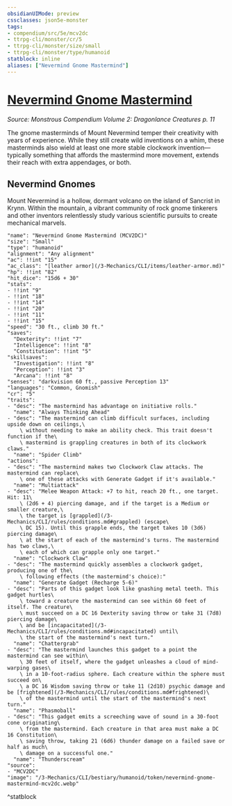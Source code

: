 ```yaml
---
obsidianUIMode: preview
cssclasses: json5e-monster
tags:
- compendium/src/5e/mcv2dc
- ttrpg-cli/monster/cr/5
- ttrpg-cli/monster/size/small
- ttrpg-cli/monster/type/humanoid
statblock: inline
aliases: ["Nevermind Gnome Mastermind"]
---
```

# [Nevermind Gnome Mastermind](3-Mechanics\CLI\bestiary\humanoid/nevermind-gnome-mastermind-mcv2dc.md)
*Source: Monstrous Compendium Volume 2: Dragonlance Creatures p. 11*  

The gnome masterminds of Mount Nevermind temper their creativity with years of experience. While they still create wild inventions on a whim, these masterminds also wield at least one more stable clockwork invention—typically something that affords the mastermind more movement, extends their reach with extra appendages, or both.

## Nevermind Gnomes

Mount Nevermind is a hollow, dormant volcano on the island of Sancrist in Krynn. Within the mountain, a vibrant community of rock gnome tinkerers and other inventors relentlessly study various scientific pursuits to create mechanical marvels.

```statblock
"name": "Nevermind Gnome Mastermind (MCV2DC)"
"size": "Small"
"type": "humanoid"
"alignment": "Any alignment"
"ac": !!int "15"
"ac_class": "[leather armor](/3-Mechanics/CLI/items/leather-armor.md)"
"hp": !!int "82"
"hit_dice": "15d6 + 30"
"stats":
- !!int "9"
- !!int "18"
- !!int "14"
- !!int "20"
- !!int "11"
- !!int "15"
"speed": "30 ft., climb 30 ft."
"saves":
  "Dexterity": !!int "7"
  "Intelligence": !!int "8"
  "Constitution": !!int "5"
"skillsaves":
  "Investigation": !!int "8"
  "Perception": !!int "3"
  "Arcana": !!int "8"
"senses": "darkvision 60 ft., passive Perception 13"
"languages": "Common, Gnomish"
"cr": "5"
"traits":
- "desc": "The mastermind has advantage on initiative rolls."
  "name": "Always Thinking Ahead"
- "desc": "The mastermind can climb difficult surfaces, including upside down on ceilings,\
    \ without needing to make an ability check. This trait doesn't function if the\
    \ mastermind is grappling creatures in both of its clockwork claws."
  "name": "Spider Climb"
"actions":
- "desc": "The mastermind makes two Clockwork Claw attacks. The mastermind can replace\
    \ one of these attacks with Generate Gadget if it's available."
  "name": "Multiattack"
- "desc": "Melee Weapon Attack: +7 to hit, reach 20 ft., one target. Hit: 11\
    \ (2d6 + 4) piercing damage, and if the target is a Medium or smaller creature,\
    \ the target is [grappled](/3-Mechanics/CLI/rules/conditions.md#grappled) (escape\
    \ DC 15). Until this grapple ends, the target takes 10 (3d6) piercing damage\
    \ at the start of each of the mastermind's turns. The mastermind has two claws,\
    \ each of which can grapple only one target."
  "name": "Clockwork Claw"
- "desc": "The mastermind quickly assembles a clockwork gadget, producing one of the\
    \ following effects (the mastermind's choice):"
  "name": "Generate Gadget (Recharge 5-6)"
- "desc": "Parts of this gadget look like gnashing metal teeth. This gadget hurtles\
    \ toward a creature the mastermind can see within 60 feet of itself. The creature\
    \ must succeed on a DC 16 Dexterity saving throw or take 31 (7d8) piercing damage\
    \ and be [incapacitated](/3-Mechanics/CLI/rules/conditions.md#incapacitated) until\
    \ the start of the mastermind's next turn."
  "name": "Chattergrab"
- "desc": "The mastermind launches this gadget to a point the mastermind can see within\
    \ 30 feet of itself, where the gadget unleashes a cloud of mind-warping gases\
    \ in a 10-foot-radius sphere. Each creature within the sphere must succeed on\
    \ a DC 16 Wisdom saving throw or take 11 (2d10) psychic damage and be [frightened](/3-Mechanics/CLI/rules/conditions.md#frightened)\
    \ of the mastermind until the start of the mastermind's next turn."
  "name": "Phasmoball"
- "desc": "This gadget emits a screeching wave of sound in a 30-foot cone originating\
    \ from the mastermind. Each creature in that area must make a DC 16 Constitution\
    \ saving throw, taking 21 (6d6) thunder damage on a failed save or half as much\
    \ damage on a successful one."
  "name": "Thunderscream"
"source":
- "MCV2DC"
"image": "/3-Mechanics/CLI/bestiary/humanoid/token/nevermind-gnome-mastermind-mcv2dc.webp"
```
^statblock